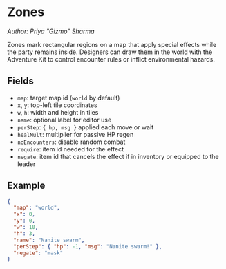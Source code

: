 # Zones

*Author: Priya "Gizmo" Sharma*

Zones mark rectangular regions on a map that apply special effects while the party remains inside. Designers can draw them in the world with the Adventure Kit to control encounter rules or inflict environmental hazards.

## Fields
- `map`: target map id (`world` by default)
- `x`, `y`: top-left tile coordinates
- `w`, `h`: width and height in tiles
- `name`: optional label for editor use
- `perStep`: `{ hp, msg }` applied each move or wait
- `healMult`: multiplier for passive HP regen
- `noEncounters`: disable random combat
- `require`: item id needed for the effect
- `negate`: item id that cancels the effect if in inventory or equipped to the leader

## Example
```json
{
  "map": "world",
  "x": 0,
  "y": 0,
  "w": 10,
  "h": 3,
  "name": "Nanite swarm",
  "perStep": { "hp": -1, "msg": "Nanite swarm!" },
  "negate": "mask"
}
```
